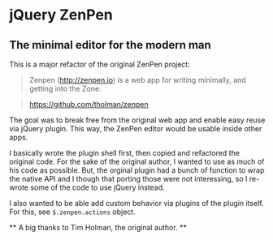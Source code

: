 # jQuery ZenPen

## The minimal editor for the modern man

This is a major refactor of the original ZenPen project:

> Zenpen (<http://zenpen.io>) is a web app for writing minimally, and getting into the Zone.

> <https://github.com/tholman/zenpen>

The goal was to break free from the original web app and enable easy reuse via jQuery plugin. This
way, the ZenPen editor would be usable inside other apps.

I basically wrote the plugin shell first, then copied and refactored the original code. For the sake of
the original author, I wanted to use as much of his code as possible. But, the orginal plugin had a bunch
of function to wrap the native API and I though that porting those were not interessing, so I re-wrote some of
the code to use jQuery instead.

I also wanted to be able add custom behavior via plugins of the plugin itself. For this, see 
`$.zenpen.actions` object.

** A big thanks to Tim Holman, the original author. **